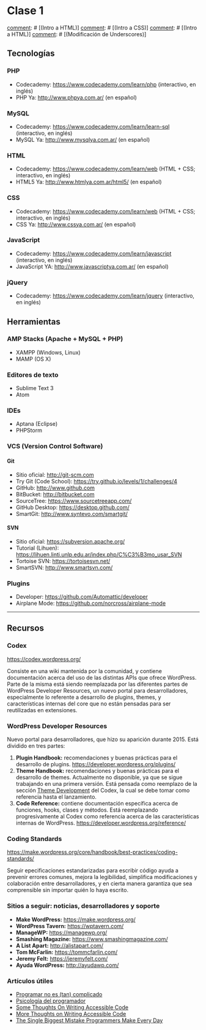 # Clase 1

[comment]: # (Faltantes:)
[comment]: # [(Intro a HTML)]
[comment]: # [(Intro a CSS)]
[comment]: # [(Intro a HTML)]
[comment]: # [(Modificación de Underscores)]

## Tecnologías

### PHP

* Codecademy: https://www.codecademy.com/learn/php (interactivo, en inglés)
* PHP Ya: http://www.phpya.com.ar/ (en español)

### MySQL

* Codecademy: https://www.codecademy.com/learn/learn-sql (interactivo, en inglés)
* MySQL Ya: http://www.mysqlya.com.ar/ (en español)

### HTML

* Codecademy: https://www.codecademy.com/learn/web (HTML + CSS; interactivo, en inglés)
* HTML5 Ya: http://www.htmlya.com.ar/html5/ (en español)

### CSS

* Codecademy: https://www.codecademy.com/learn/web (HTML + CSS; interactivo, en inglés)
* CSS Ya: http://www.cssya.com.ar/ (en español)

### JavaScript

* Codecademy: https://www.codecademy.com/learn/javascript (interactivo, en inglés)
* JavaScript YA: http://www.javascriptya.com.ar/ (en español)

### jQuery

* Codecademy: https://www.codecademy.com/learn/jquery (interactivo, en inglés)

## Herramientas

### AMP Stacks (Apache + MySQL + PHP)

* XAMPP (Windows, Linux)
* MAMP (OS X)

### Editores de texto

* Sublime Text 3
* Atom

### IDEs

* Aptana (Eclipse)
* PHPStorm

### VCS (Version Control Software)

#### Git

* Sitio oficial: http://git-scm.com
* Try Git (Code School): https://try.github.io/levels/1/challenges/4
* GitHub: http://www.github.com
* BitBucket: http://bitbucket.com
* SourceTree: https://www.sourcetreeapp.com/
* GitHub Desktop: https://desktop.github.com/
* SmartGit: http://www.syntevo.com/smartgit/

#### SVN

* Sitio oficial: https://subversion.apache.org/
* Tutorial (Lihuen): https://lihuen.linti.unlp.edu.ar/index.php/C%C3%B3mo_usar_SVN
* Tortoise SVN: https://tortoisesvn.net/
* SmartSVN: http://www.smartsvn.com/

### Plugins

* Developer: https://github.com/Automattic/developer
* Airplane Mode: https://github.com/norcross/airplane-mode

---

##  Recursos

###  Codex

https://codex.wordpress.org/

Consiste en una wiki mantenida por la comunidad, y contiene documentación acerca del uso de las distintas APIs que ofrece WordPress. Parte de la misma está siendo reemplazada por las diferentes partes de WordPress Developer Resources, un nuevo portal para desarrolladores, especialmente lo referente a desarrollo de plugins, themes, y características internas del core que no están pensadas para ser reutilizadas en extensiones.

###  WordPress Developer Resources

Nuevo portal para desarrolladores, que hizo su aparición durante 2015. Está dividido en tres partes:

1. **Plugin Handbook:** recomendaciones y buenas prácticas para el desarrollo de plugins. https://developer.wordpress.org/plugins/
2. **Theme Handbook:** recomendaciones y buenas prácticas para el desarrollo de themes. Actualmente no disponible, ya que se sigue trabajando en una primera versión. Está pensada como reemplazo de la sección [Theme Development](https://codex.wordpress.org/Theme_Development) del Codex, la cual se debe tomar como referencia hasta el lanzamiento.
3. **Code Reference:** contiene documentación específica acerca de funciones, hooks, clases y métodos. Está reemplazando progresivamente al Codex como referencia acerca de las características internas de WordPress. https://developer.wordpress.org/reference/

###  Coding Standards

https://make.wordpress.org/core/handbook/best-practices/coding-standards/

Seguir epecificaciones estandarizadas para escribir código ayuda a prevenir errores comunes, mejora la legibilidad, simplifica modificaciones y colaboración entre desarrolladores, y en cierta manera garantiza que sea comprensible sin importar quién lo haya escrito.

###  Sitios a seguir: noticias, desarrolladores y soporte

* **Make WordPress:** https://make.wordpress.org/
* **WordPress Tavern:** https://wptavern.com/
* **ManageWP:** https://managewp.org/
* **Smashing Magazine:** https://www.smashingmagazine.com/
* **A List Apart:** http://alistapart.com/
* **Tom McFarlin:** https://tommcfarlin.com/
* **Jeremy Felt:** https://jeremyfelt.com/
* **Ayuda WordPress:** http://ayudawp.com/

###  Artículos útiles

* [Programar no es (tan) complicado](http://www.andrezrv.com/2015/10/15/programar-no-es-tan-complicado/)
* [Psicología del programador](http://www.andrezrv.com/2015/11/04/psicologia-del-programador/)
* [Some Thoughts On Writing Accessible Code](http://www.andrezrv.com/2014/05/09/thoughts-writing-accesible-code/)
* [More Thoughts on Writing Accessible Code](http://www.andrezrv.com/2014/08/07/thoughts-writing-accessible-code/)
* [The Single Biggest Mistake Programmers Make Every Day](https://medium.com/javascript-scene/the-single-biggest-mistake-programmers-make-every-day-62366b432308)
